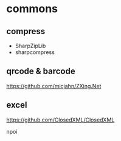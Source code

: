 # commons

## compress
- SharpZipLib
- sharpcompress

## qrcode & barcode
https://github.com/micjahn/ZXing.Net

## excel
https://github.com/ClosedXML/ClosedXML

npoi